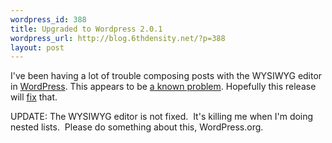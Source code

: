 ```yaml
--- 
wordpress_id: 388
title: Upgraded to Wordpress 2.0.1
wordpress_url: http://blog.6thdensity.net/?p=388
layout: post
---
```

I've been having a lot of trouble composing posts with the WYSIWYG editor in <a href="http://wordpress.org">WordPress</a>.  This appears to be <a href="http://wordpress.org/development/2005/12/wp2/">a known problem</a>.  Hopefully this release will <a href="http://wordpress.org/development/2006/01/201-release/">fix</a> that.

UPDATE: The WYSIWYG editor is not fixed.  It's killing me when I'm doing nested lists.  Please do something about this, WordPress.org.
